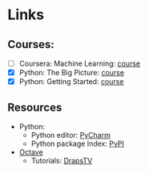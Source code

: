 # Links

## Courses:

* [ ] Coursera: Machine Learning: [course](https://www.coursera.org/learn/machine-learning/home/welcome)
* [x] Python: The Big Picture: [course](https://app.pluralsight.com/library/courses/python-big-picture)
* [x] Python: Getting Started: [course](https://app.pluralsight.com/library/courses/python-getting-started/table-of-contents)

## Resources

* Python:
  * Python editor: [PyCharm](https://www.jetbrains.com/pycharm/)
  * Python package Index: [PyPI](https://pypi.org/)
* [Octave](https://www.gnu.org/software/octave/)
  * Tutorials: [DrapsTV](https://www.youtube.com/watch?v=X0xLTKRWPgo&list=PL1A2CSdiySGJ6oZe6XB-TTCFuHc5Fs1PO)


